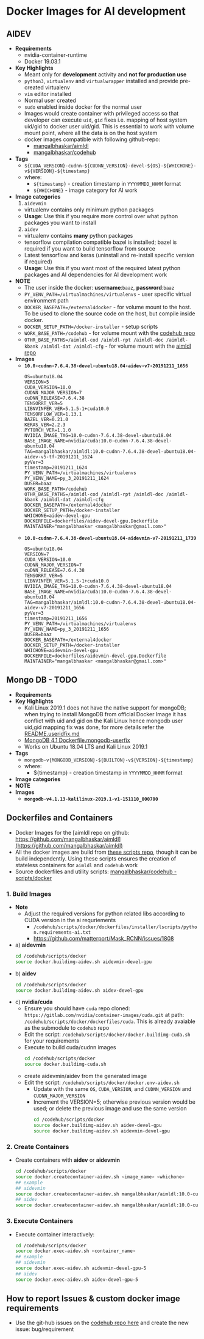# Docker Images for AI development

## AIDEV

* **Requirements**
  * nvidia-container-runtime
  * Docker 19.03.1
* **Key Highlights**
  * Meant only for **development** activity and **not for production use**
  * `python3`, `virtualenv` and `virtualwrapper` installed and provide pre-created virtualenv
  * `vim` editor installed
  * Normal user created
  * `sudo` enabled inside docker for the normal user
  * Images would create container with privileged access so that developer can execute `uid`, `gid` fixes i.e. mapping of host system uid/gid to docker user uid/gid. This is essential to work with volume mount point, where all the data is on the host system
  * docker images compatible with following github-repo:
    * [mangalbhaskar/aimldl](https://github.com/mangalbhaskar/aimldl)
    * [mangalbhaskar/codehub](https://github.com/mangalbhaskar/codehub)
* **Tags**
  * `${CUDA_VERSION}-cudnn-${CUDNN_VERSION}-devel-${OS}-${WHICHONE}-v${VERSION}-${timestamp}`
  * where:
    * `${timestamp}` - creation timestamp in `YYYYMMDD_HHMM` format
    * `${WHICHONE}` - image category for AI work
* **Image categories**
  1. `aidevmin`
    * virtualenv contains only minimum python packages
    * **Usage**: Use this if you require more control over what python packages you want to install
  2. `aidev`
    * virtualenv contains **many** python packages
    * tensorflow compilation compatible bazel is installed; bazel is required if you want to build tensorflow from source
    * Latest tensorflow and keras (uninstall and re-install specific version if required)
    * **Usage**: Use this if you want most of the required latest python packages and AI dependencies for AI development work
* **NOTE**
  * The user inside the docker: **username**:`baaz`, **password**:`baaz`
  * `PY_VENV_PATH=/virtualmachines/virtualenvs` - user specific virtual environment path
  * `DOCKER_BASEPATH=/external4docker` - for volume mount to the host. To be used to clone the source code on the host, but compile inside docker.
  * `DOCKER_SETUP_PATH=/docker-installer` - setup scripts
  * `WORK_BASE_PATH=/codehub` - for volume mount with the [codehub repo](https://github.com/mangalbhaskar/codehub)
  * `OTHR_BASE_PATHS=/aimldl-cod /aimldl-rpt /aimldl-doc /aimldl-kbank /aimldl-dat /aimldl-cfg` - for volume mount with the [aimldl repo](https://github.com/mangalbhaskar/aimldl)
* **Images**
  * **`10.0-cudnn-7.6.4.38-devel-ubuntu18.04-aidev-v7-20191211_1656`**
    ```
    OS=ubuntu18.04
    VERSION=5
    CUDA_VERSION=10.0
    CUDNN_MAJOR_VERSION=7
    cuDNN_RELEASE=7.6.4.38
    TENSORRT_VER=5
    LIBNVINFER_VER=5.1.5-1+cuda10.0
    TENSORFLOW_VER=1.13.1
    BAZEL_VER=0.21.0
    KERAS_VER=2.2.3
    PYTORCH_VER=1.1.0
    NVIDIA_IMAGE_TAG=10.0-cudnn-7.6.4.38-devel-ubuntu18.04
    BASE_IMAGE_NAME=nvidia/cuda:10.0-cudnn-7.6.4.38-devel-ubuntu18.04
    TAG=mangalbhaskar/aimldl:10.0-cudnn-7.6.4.38-devel-ubuntu18.04-aidev-v5-tf-20191211_1624
    pyVer=3
    timestamp=20191211_1624
    PY_VENV_PATH=/virtualmachines/virtualenvs
    PY_VENV_NAME=py_3_20191211_1624
    DUSER=baaz
    WORK_BASE_PATH=/codehub
    OTHR_BASE_PATHS=/aimldl-cod /aimldl-rpt /aimldl-doc /aimldl-kbank /aimldl-dat /aimldl-cfg
    DOCKER_BASEPATH=/external4docker
    DOCKER_SETUP_PATH=/docker-installer
    WHICHONE=aidev-devel-gpu
    DOCKERFILE=dockerfiles/aidev-devel-gpu.Dockerfile
    MAINTAINER="mangalbhaskar <mangalbhaskar@gmail.com>"
    ```
  * **`10.0-cudnn-7.6.4.38-devel-ubuntu18.04-aidevmin-v7-20191211_1739`**
    ```
    OS=ubuntu18.04
    VERSION=7
    CUDA_VERSION=10.0
    CUDNN_MAJOR_VERSION=7
    cuDNN_RELEASE=7.6.4.38
    TENSORRT_VER=5
    LIBNVINFER_VER=5.1.5-1+cuda10.0
    NVIDIA_IMAGE_TAG=10.0-cudnn-7.6.4.38-devel-ubuntu18.04
    BASE_IMAGE_NAME=nvidia/cuda:10.0-cudnn-7.6.4.38-devel-ubuntu18.04
    TAG=mangalbhaskar/aimldl:10.0-cudnn-7.6.4.38-devel-ubuntu18.04-aidev-v7-20191211_1656
    pyVer=3
    timestamp=20191211_1656
    PY_VENV_PATH=/virtualmachines/virtualenvs
    PY_VENV_NAME=py_3_20191211_1656
    DUSER=baaz
    DOCKER_BASEPATH=/external4docker
    DOCKER_SETUP_PATH=/docker-installer
    WHICHONE=aidevmin-devel-gpu
    DOCKERFILE=dockerfiles/aidevmin-devel-gpu.Dockerfile
    MAINTAINER="mangalbhaskar <mangalbhaskar@gmail.com>"
    ```

## Mongo DB - TODO

* **Requirements**
* **Key Highlights**
  * Kali Linux 2019.1 does not have the native support for mongoDB; when trying to install MongoDB from official Docker Image it has conflict with uid and gid on the Kali Linux hence mongodb user uid,gid mapping fix was done, for more details refer the  [README.useridfix.md](https://github.com/mangalbhaskar/mongo/blob/8c8a8c9bd1930ac70d22c10f8e1bf9312acc2e9a/README.useridfix.md)
  * [MongoDB 4.1 Dockerfile.mongodb-userfix](https://github.com/mangalbhaskar/mongo/blob/8c8a8c9bd1930ac70d22c10f8e1bf9312acc2e9a/4.1/Dockerfile.mongodb-userfix)
  * Works on Ubuntu 18.04 LTS and Kali Linux 2019.1
* **Tags**
  * `mongodb-v{MONGODB_VERSION}-${BUILTON}-v${VERSION}-${timestamp}`
  * where:
    * ${timestamp} - creation timestamp in `YYYYMMDD_HHMM` format
* **Image categories**
* **NOTE**
* **Images**
  * **`mongodb-v4.1.13-kalilinux-2019.1-v1-151110_000700`**


## Dockerfiles and Containers

* Docker Images for the [aimldl repo on github: https://github.com/mangalbhaskar/aimldl](https://github.com/mangalbhaskar/aimldl)
* All the docker images are build from [these scripts repo](https://github.com/mangalbhaskar/aimldl/tree/master/scripts/docker), though it can be build independently. Using these scripts ensures the creation of stateless containers for `aimldl` and `codehub` work
* Source dockerfiles and utility scripts: [mangalbhaskar/codehub - scripts/docker](https://github.com/mangalbhaskar/codehub/tree/master/scripts/docker)


### 1. **Build Images**

* **Note**
  * Adjust the required versions for python related libs according to CUDA version in the ai requriements
    * `/codehub/scripts/docker/dockerfiles/installer/lscripts/python.requirements-ai.txt`
    * https://github.com/matterport/Mask_RCNN/issues/1808
* a) **aidevmin**
  ```bash
  cd /codehub/scripts/docker
  source docker.buildimg-aidev.sh aidevmin-devel-gpu
  ```
* b) **aidev**
  ```bash
  cd /codehub/scripts/docker
  source docker.buildimg-aidev.sh aidev-devel-gpu
  ```
* c) **nvidia/cuda**
  * Ensure you should have `cuda` repo cloned: `https://gitlab.com/nvidia/container-images/cuda.git` at path: `/codehub/scripts/docker/dockerfiles/cuda`. This is already avaiable as the submodule to `codehub` repo
  * Edit the script: `/codehub/scripts/docker/docker.buildimg-cuda.sh` for your requirements
  * Execute to build cuda/cudnn images
    ```bash
    cd /codehub/scripts/docker
    source docker.buildimg-cuda.sh
    ```
  * create aidevmin/aidev from the generated image
  * Edit the script: `/codehub/scripts/docker/docker.env-aidev.sh`
    * Update with the same `OS`, `CUDA_VERSION`, and `CUDNN_VERSION` and `CUDNN_MAJOR_VERSION`
    * Increment the VERSION=5; otherwise previous version would be used; or delete the previous image and use the same version
      ```bash
      cd /codehub/scripts/docker
      source docker.buildimg-aidev.sh aidev-devel-gpu
      source docker.buildimg-aidev.sh aidevmin-devel-gpu
      ```


### 2. **Create Containers**

* Create containers with **aidev** or **aidevmin**
  ```bash
  cd /codehub/scripts/docker
  source docker.createcontainer-aidev.sh <image_name> <whichone>
  ## example
  ## aidevmin
  source docker.createcontainer-aidev.sh mangalbhaskar/aimldl:10.0-cudnn-7.6.4.38-devel-ubuntu18.04-aidevmin-v7-20191211_1739 aidevmin-devel-gpu
  ## aidev
  source docker.createcontainer-aidev.sh mangalbhaskar/aimldl:10.0-cudnn-7.6.4.38-devel-ubuntu18.04-aidev-v7-20191211_1656 aidev-devel-gpu
  ```


### 3. **Execute Containers**

* Execute container interactively:
  ```bash
  cd /codehub/scripts/docker
  source docker.exec-aidev.sh <container_name>
  ## example
  ## aidevmin
  source docker.exec-aidev.sh aidevmin-devel-gpu-5
  ## aidev
  source docker.exec-aidev.sh aidev-devel-gpu-5
  ```


## How to report Issues & custom docker image requirements

* Use the git-hub issues on the [codehub repo here](https://github.com/mangalbhaskar/codehub/issues) and create the new issue: bug/requirement
